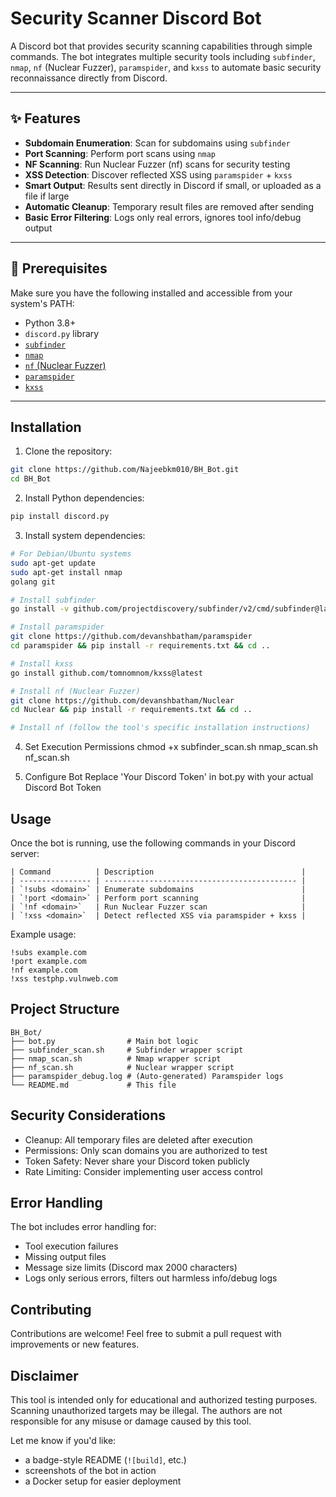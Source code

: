 # Security Scanner Discord Bot

A Discord bot that provides security scanning capabilities through simple commands. The bot integrates multiple security tools including `subfinder`, `nmap`, `nf` (Nuclear Fuzzer), `paramspider`, and `kxss` to automate basic security reconnaissance directly from Discord.

---

## ✨ Features

- **Subdomain Enumeration**: Scan for subdomains using `subfinder`
- **Port Scanning**: Perform port scans using `nmap`
- **NF Scanning**: Run Nuclear Fuzzer (nf) scans for security testing
- **XSS Detection**: Discover reflected XSS using `paramspider` + `kxss`
- **Smart Output**: Results sent directly in Discord if small, or uploaded as a file if large
- **Automatic Cleanup**: Temporary result files are removed after sending
- **Basic Error Filtering**: Logs only real errors, ignores tool info/debug output

---

## 🧰 Prerequisites

Make sure you have the following installed and accessible from your system's PATH:

- Python 3.8+
- `discord.py` library
- [`subfinder`](https://github.com/projectdiscovery/subfinder)
- [`nmap`](https://nmap.org/)
- [`nf` (Nuclear Fuzzer)](https://github.com/devanshbatham/Nuclear)
- [`paramspider`](https://github.com/devanshbatham/paramspider)
- [`kxss`](https://github.com/tomnomnom/kxss)

---

## Installation

1. Clone the repository:
```bash
git clone https://github.com/Najeebkm010/BH_Bot.git
cd BH_Bot
```

2. Install Python dependencies:
```bash
pip install discord.py
```

3. Install system dependencies:
```bash
# For Debian/Ubuntu systems
sudo apt-get update
sudo apt-get install nmap
golang git

# Install subfinder
go install -v github.com/projectdiscovery/subfinder/v2/cmd/subfinder@latest

# Install paramspider
git clone https://github.com/devanshbatham/paramspider
cd paramspider && pip install -r requirements.txt && cd ..

# Install kxss
go install github.com/tomnomnom/kxss@latest

# Install nf (Nuclear Fuzzer)
git clone https://github.com/devanshbatham/Nuclear
cd Nuclear && pip install -r requirements.txt && cd ..

# Install nf (follow the tool's specific installation instructions)
```

4. Set Execution Permissions
chmod +x subfinder_scan.sh nmap_scan.sh nf_scan.sh

5. Configure Bot
Replace 'Your Discord Token' in bot.py with your actual Discord Bot Token

## Usage

Once the bot is running, use the following commands in your Discord server:

```
| Command          | Description                                 |
| ---------------- | ------------------------------------------- |
| `!subs <domain>` | Enumerate subdomains                        |
| `!port <domain>` | Perform port scanning                       |
| `!nf <domain>`   | Run Nuclear Fuzzer scan                     |
| `!xss <domain>`  | Detect reflected XSS via paramspider + kxss |
```

Example usage:

```
!subs example.com
!port example.com
!nf example.com
!xss testphp.vulnweb.com
```

## Project Structure

```
BH_Bot/
├── bot.py                # Main bot logic
├── subfinder_scan.sh     # Subfinder wrapper script
├── nmap_scan.sh          # Nmap wrapper script
├── nf_scan.sh            # Nuclear wrapper script
├── paramspider_debug.log # (Auto-generated) Paramspider logs
└── README.md             # This file
```

## Security Considerations

- Cleanup: All temporary files are deleted after execution
- Permissions: Only scan domains you are authorized to test
- Token Safety: Never share your Discord token publicly
- Rate Limiting: Consider implementing user access control

## Error Handling

The bot includes error handling for:
- Tool execution failures
- Missing output files
- Message size limits (Discord max 2000 characters)
- Logs only serious errors, filters out harmless info/debug logs

## Contributing

Contributions are welcome! Feel free to submit a pull request with improvements or new features.

## Disclaimer

This tool is intended only for educational and authorized testing purposes. Scanning unauthorized targets may be illegal. The authors are not responsible for any misuse or damage caused by this tool.


Let me know if you'd like:
- a badge-style README (`![build]`, etc.)
- screenshots of the bot in action
- a Docker setup for easier deployment
